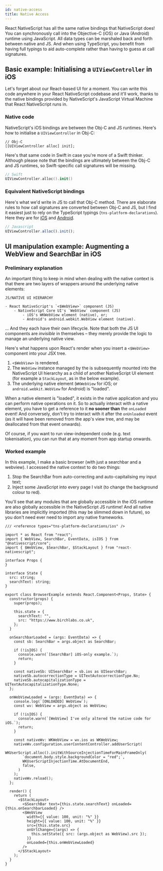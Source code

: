 ```yaml
---
id: native-access
title: Native Access
---
```

<!-- contributors: [shirakaba] -->

React NativeScript has all the same native bindings that NativeScript does! You can synchronously call into the Objective-C (iOS) or Java (Android) runtime using JavaScript. All data types can be marshaled back and forth between native and JS. And when using TypeScript, you benefit from having full typings to aid auto-complete rather than having to guess at call signatures.

## Basic example: Initialising a `UIViewController` in iOS

Let's forget about our React-based UI for a moment. You can write this code anywhere in your React NativeScript codebase and it'll work, thanks to the native bindings provided by NativeScript's JavaScript Virtual Machine that React NativeScript runs in.

### Native code

NativeScript's iOS bindings are between the Obj-C and JS runtimes. Here's how to initialise a `UIViewController` in Obj-C:

```objc
// Obj-C
[[UIViewController alloc] init];
```

Here's that same code in Swift in case you're more of a Swift thinker. Although please note that the bindings are ultimately between the Obj-C and JS runtimes, so Swift-specific call signatures will be missing.

```swift
// Swift
UIViewController.alloc().init()
```

### Equivalent NativeScript bindings

Here's what we'd write in JS to call that Obj-C method. There are elaborate rules to how call signatures are converted between Obj-C and JS, but I find it easiest just to rely on the TypeScript typings (`tns-platform-declarations`). Here they are for [iOS](https://github.com/NativeScript/NativeScript/tree/master/tns-platform-declarations/ios/objc-x86_64) and [Android](https://github.com/NativeScript/NativeScript/tree/master/tns-platform-declarations/android).

```js
// Javascript
UIViewController.alloc().init();
```


## UI manipulation example: Augmenting a WebView and SearchBar in iOS

### Preliminary explanation

An important thing to keep in mind when dealing with the native context is that there are two layers of wrappers around the underlying native elements:

```
JS/NATIVE UI HIERARCHY

- React NativeScript's `<$WebView>` component (JS)
    - NativeScript Core UI's `WebView` component (JS)
        - iOS's WKWebView element (native), or;
        - Android's android.webkit.WebView element (native).
```

... And they each have their own lifecycle. Note that both the JS UI components are *invisible* in themselves – they merely provide the logic to manage an underlying native view.

Here's what happens upon React's render when you insert a `<$WebView>` component into your JSX tree.

1. `<$WebView>` is rendered.
2. The `WebView` instance managed by the is subsequently mounted into the NativeScript UI hierarchy as a child of another NativeScript UI element (for example a `StackLayout`, as in the below example).
3. The underlying native element (`WKWebView` for iOS; or `android.webkit.WebView` for Android) is "loaded".

When a native element is "loaded", it exists in the native application and you can perform native operations on it. So to actually interact with a native element, you have to get a reference to it **no sooner than** the `onLoaded` event! And conversely, don't try to interact with it after the `onUnloaded` event (as it will have been removed from the app's view tree, and may be deallocated from that event onwards).

Of course, if you want to run view-independent code (e.g. text tokenisation), you can run that at any moment from app startup onwards.

### Worked example

In this example, I make a basic browser (with just a searchbar and a webview). I accessed the native context to do two things:

1. Stop the SearchBar from auto-correcting and auto-capitalising my input text;
2. Inject some JavaScript into every page I visit (to change the background colour to red).

You'll see that any modules that are globally accessible in the iOS runtime are also globally accessible in the NativeScript JS runtime! And all native libraries are implicitly imported (this may be slimmed down in future), so you don't need ever need to import any native frameworks.

```tsx
/// <reference types="tns-platform-declarations/ios" />

import * as React from "react";
import { WebView, SearchBar, EventData, isIOS } from "@nativescript/core";
import { $WebView, $SearchBar, $StackLayout } from "react-nativescript";

interface Props {
}

interface State {
  src: string;
  searchText: string;
}

export class BrowserExample extends React.Component<Props, State> {
  constructor(props) {
    super(props);

    this.state = {
      searchText: "",
      src: "https://www.birchlabs.co.uk",
    };
  }

  onSearchbarLoaded = (args: EventData) => {
    const sb: SearchBar = args.object as SearchBar;

    if (!isIOS) {
      console.warn(`[SearchBar] iOS-only example.`);
      return;
    }

    const nativeSb: UISearchBar = sb.ios as UISearchBar;
    nativeSb.autocorrectionType = UITextAutocorrectionType.No;
    nativeSb.autocapitalizationType = UITextAutocapitalizationType.None;
  };

  onWebViewLoaded = (args: EventData) => {
    console.log(`[ONLOADED] WebView`);
    const wv: WebView = args.object as WebView;

    if (!isIOS) {
      console.warn(`[WebView] I've only altered the native code for iOS.`);
      return;
    }

    const nativeWv: WKWebView = wv.ios as WKWebView;
    nativeWv.configuration.userContentController.addUserScript(
      WKUserScript.alloc().initWithSourceInjectionTimeForMainFrameOnly(
        `document.body.style.backgroundColor = "red";`,
        WKUserScriptInjectionTime.AtDocumentEnd,
        false,
      )
    );
    nativeWv.reload();
  };

  render() {
    return (
      <$StackLayout>
        <$SearchBar text={this.state.searchText} onLoaded={this.onSearchbarLoaded} />
        <$WebView
          width={{ value: 100, unit: "%" }}
          height={{ value: 100, unit: "%" }}
          src={this.state.src}
          onUrlChange={(args) => {
            this.setState({ src: (args.object as WebView).src });
          }}
          onLoaded={this.onWebViewLoaded}
        />
      </$StackLayout>
    );
  }
}
```
